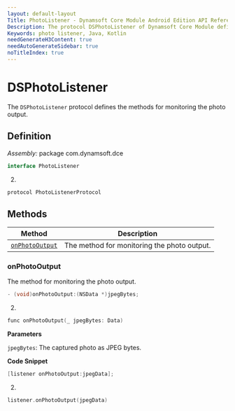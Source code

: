 ```yaml
---
layout: default-layout
Title: PhotoListener - Dynamsoft Core Module Android Edition API Reference
Description: The protocol DSPhotoListener of Dynamsoft Core Module defines the methods for monitoring the photo output.
Keywords: photo listener, Java, Kotlin
needGenerateH3Content: true
needAutoGenerateSidebar: true
noTitleIndex: true
---
```


# DSPhotoListener

The `DSPhotoListener` protocol defines the methods for monitoring the photo output.

## Definition

*Assembly:* package com.dynamsoft.dce

```java
interface PhotoListener
```
2. 
```kotlin
protocol PhotoListenerProtocol
```

## Methods
| Method | Description |
|------- |-------------|
| [`onPhotoOutput`](#onphotooutput) | The method for monitoring the photo output. |

### onPhotoOutput

The method for monitoring the photo output.

```java
- (void)onPhotoOutput:(NSData *)jpegBytes;
```
2. 
```kotlin
func onPhotoOutput(_ jpegBytes: Data)
```

**Parameters**

`jpegBytes`: The captured photo as JPEG bytes.

**Code Snippet**

```java
[listener onPhotoOutput:jpegData];
```
2. 
```kotlin
listener.onPhotoOutput(jpegData)
```
